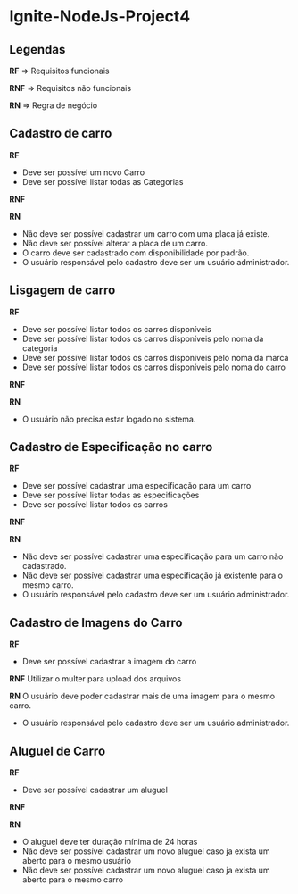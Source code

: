 # Ignite-NodeJs-Project4

## Legendas

**RF** => Requisitos funcionais

**RNF** => Requisitos não funcionais

**RN** => Regra de negócio


## Cadastro de carro

**RF** 
* Deve ser possível um novo Carro
* Deve ser possível listar todas as Categorias

**RNF** 

**RN** 
* Não deve ser possível cadastrar um carro com uma placa já existe.
* Não deve ser possível alterar a placa de um carro.
* O carro deve ser cadastrado com disponibilidade por padrão.
* O usuário responsável pelo cadastro deve ser um usuário administrador.

## Lisgagem de carro

**RF** 
* Deve ser possível listar todos os carros disponíveis
* Deve ser possível listar todos os carros disponíveis pelo noma da categoria
* Deve ser possível listar todos os carros disponíveis pelo noma da marca
* Deve ser possível listar todos os carros disponíveis pelo noma do carro

**RNF**

**RN**
* O usuário não precisa estar logado no sistema.

## Cadastro de Especificação no carro

**RF**
* Deve ser possível cadastrar uma especificação para um carro
* Deve ser possível listar todas as especificações
* Deve ser possível listar todos os carros

**RNF**

**RN**
* Não deve ser possível cadastrar uma especificação para um carro não cadastrado.
* Não deve ser possível cadastrar uma especificação já existente para o mesmo carro.
* O usuário responsável pelo cadastro deve ser um usuário administrador.

## Cadastro de Imagens do Carro

**RF**
* Deve ser possível cadastrar a imagem do carro 

**RNF**
Utilizar o multer para upload dos arquivos

**RN**
O usuário deve poder cadastrar mais de uma imagem para o mesmo carro.
* O usuário responsável pelo cadastro deve ser um usuário administrador.

## Aluguel de Carro

**RF**
* Deve ser possível cadastrar um aluguel

**RNF**

**RN**
* O aluguel deve ter duração mínima de 24 horas
* Não deve ser possível cadastrar um novo aluguel caso ja exista um aberto para o mesmo usuário
* Não deve ser possível cadastrar um novo aluguel caso ja exista um aberto para o mesmo carro